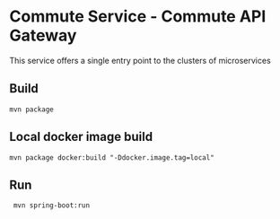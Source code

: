 # Commute Service - Commute API Gateway

This service offers a single entry point to the clusters of microservices

## Build
`mvn package`

## Local docker image build
 `mvn package docker:build "-Ddocker.image.tag=local"`

## Run
` mvn spring-boot:run`
